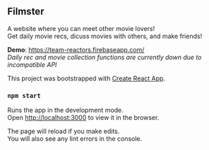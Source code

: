 ## Filmster

A website where you can meet other movie lovers! <br />
Get daily movie recs, dicuss movies with others, and make friends!

**Demo**: https://team-reactors.firebaseapp.com/ <br />
*Daily rec and movie collection functions are currently down due to incompatible API*

This project was bootstrapped with [Create React App](https://github.com/facebook/create-react-app).

### `npm start`

Runs the app in the development mode.<br />
Open [http://localhost:3000](http://localhost:3000) to view it in the browser.

The page will reload if you make edits.<br />
You will also see any lint errors in the console.

